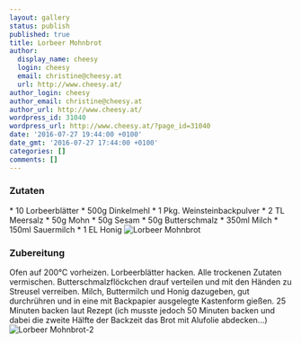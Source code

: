 ```yaml
---
layout: gallery
status: publish
published: true
title: Lorbeer Mohnbrot
author:
  display_name: cheesy
  login: cheesy
  email: christine@cheesy.at
  url: http://www.cheesy.at/
author_login: cheesy
author_email: christine@cheesy.at
author_url: http://www.cheesy.at/
wordpress_id: 31040
wordpress_url: http://www.cheesy.at/?page_id=31040
date: '2016-07-27 19:44:00 +0100'
date_gmt: '2016-07-27 17:44:00 +0100'
categories: []
comments: []
---
```

### Zutaten
\* 10 Lorbeerblätter
\* 500g Dinkelmehl
\* 1 Pkg. Weinsteinbackpulver
\* 2 TL Meersalz
\* 50g Mohn
\* 50g Sesam
\* 50g Butterschmalz
\* 350ml Milch
\* 150ml Sauermilch
\* 1 EL Honig
![Lorbeer Mohnbrot](http://www.cheesy.at/wp-content/uploads/Lorbeer-Mohnbrot.jpg)
### Zubereitung
Ofen auf 200°C vorheizen. Lorbeerblätter hacken. Alle trockenen Zutaten vermischen. Butterschmalzflöckchen drauf verteilen und mit den Händen zu Streusel verreiben. Milch, Buttermilch und Honig dazugeben, gut durchrühren und in eine mit Backpapier ausgelegte Kastenform gießen. 25 Minuten backen laut Rezept (ich musste jedoch 50 Minuten backen und dabei die zweite Hälfte der Backzeit das Brot mit Alufolie abdecken...)
![Lorbeer Mohnbrot-2](http://www.cheesy.at/wp-content/uploads/Lorbeer-Mohnbrot-2.jpg)
